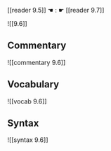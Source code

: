[[reader 9.5]] ☚ : ☛ [[reader 9.7]]

![[9.6]]

## Commentary

![[commentary 9.6]]

## Vocabulary

![[vocab 9.6]]

## Syntax

![[syntax 9.6]]

